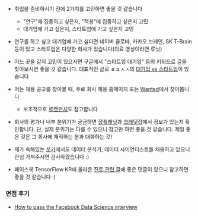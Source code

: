 - 취업을 준비하시기 전에 2가지를 고민하면 좋을 것 같습니다
	- "연구"에 집중하고 싶은지, "적용"에 집중하고 싶은지 고민
	- 대기업에 가고 싶은지, 스타트업에 가고 싶은지 고민
- 연구를 하고 싶고 대기업에 가고 싶다면 네이버 클로바, 카카오 브레인, SK T-Brain 등이 있고 스타트업은 다양한 회사가 있습니다(의료 영상이라면 루닛)
- 어느 곳을 갈지 고민이 있으시면 구글에서 "스타트업 대기업" 등의 키워드로 글을 찾아보시면 좋을 것 같습니다. 대표적인 글로 ㅍㅍㅅㅅ의 [대기업 vs 스타트업](https://ppss.kr/archives/53935)이 있습니다
- 저는 채용 공고를 찾아볼 때, 주로 회사 채용 홈페이지 또는 [Wanted](https://www.wanted.co.kr/)에서 찾아봅니다 
	- 보조적으로 [로켓펀치](https://www.rocketpunch.com/)도 참고합니다
- 회사의 평가나 내부 분위기가 궁금하면 [잡플래닛](https://www.jobplanet.co.kr/)과 [크레딧잡](https://kreditjob.com/)에서 정보가 있는지 확인합니다. 단, 실제 분위기는 다를 수 있으니 참고만 하면 좋을 것 같습니다. 제일 좋은 것은 그 회사에 재직하는 분과 대화하는 것!
- 제가 속해있는 [쏘카](wntd.co/O8Df9Q)에서도 데이터 분석가, 데이터 사이언티스트를 채용하고 있으니 관심 가져주시면 감사하겠습니다 :) 

- 페이스북 TensorFlow KR에 올라온 [진로 관련 글](https://www.facebook.com/groups/TensorFlowKR/permalink/1061323997541991/)에 좋은 댓글이 있으니 참고하면 좋을 것 같습니다 :)

### 면접 후기
- [How to pass the Facebook Data Science interview](https://towardsdatascience.com/how-to-pass-the-facebook-data-science-interview-3f2615c17012)